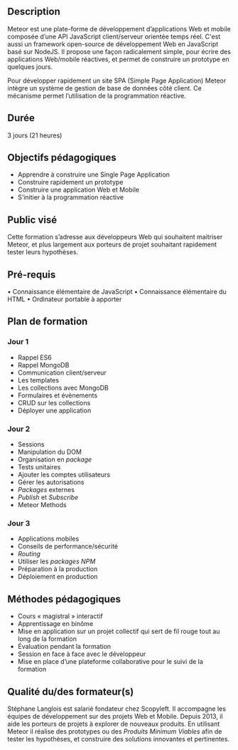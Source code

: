 ## Description
Meteor est une plate-forme de développement d’applications Web et mobile composée d’une API JavaScript client/serveur orientée temps réel.
C'est aussi un framework open-source de développement Web en JavaScript basé sur NodeJS. Il propose une façon radicalement simple, pour écrire des applications Web/mobile réactives, et permet de construire un prototype en quelques jours.

Pour développer rapidement un site SPA (Simple Page Application) Meteor intègre un système de gestion de base de données côté client. Ce mécanisme permet l’utilisation de la programmation réactive.

## Durée
3 jours (21 heures)

## Objectifs pédagogiques
- Apprendre à construire une Single Page Application
- Construire rapidement un prototype
- Construire une application Web et Mobile
- S’initier à la programmation réactive

## Public visé
Cette formation s’adresse aux développeurs Web qui souhaitent maitriser Meteor, et plus largement aux porteurs de projet souhaitant rapidement tester leurs hypothèses.

## Pré-requis
• Connaissance élémentaire de JavaScript
• Connaissance élémentaire du HTML
• Ordinateur portable à apporter

## Plan de formation

### Jour 1
* Rappel ES6
* Rappel MongoDB
* Communication client/serveur
* Les templates
* Les collections avec MongoDB
* Formulaires et évènements
* CRUD sur les collections
* Déployer une application

### Jour 2
* Sessions
* Manipulation du DOM
* Organisation en _package_
* Tests unitaires
* Ajouter les comptes utilisateurs
* Gérer les autorisations
* _Packages_ externes
* _Publish_ et _Subscribe_
* Meteor Methods

### Jour 3
* Applications mobiles
* Conseils de performance/sécurité
* _Routing_
* Utiliser les _packages NPM_
* Préparation à la production
* Déploiement en production

## Méthodes pédagogiques
* Cours « magistral » interactif
* Apprentissage en binôme
* Mise en application sur un projet collectif qui sert de fil rouge tout au long de la formation
* Évaluation pendant la formation
* Session en face à face avec le développeur
* Mise en place d’une plateforme collaborative pour le suivi de la formation

## Qualité du/des formateur(s)
Stéphane Langlois est salarié fondateur chez Scopyleft. Il accompagne les équipes de développement sur des projets Web et Mobile. Depuis 2013, il aide les porteurs de projets à explorer de nouveaux produits. En utilisant Meteor il réalise des prototypes ou des _Produits Minimum Viables_ afin de tester les hypothèses, et construire des solutions innovantes et pertinentes.
